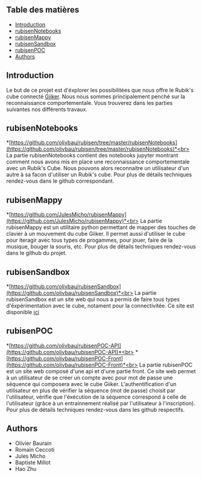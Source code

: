 ## Table des matières
- [Introduction](#Introduction)
- [rubisenNotebooks](#rubisenNotebooks)
- [rubisenMappy](#rubisenMappy)
- [rubisenSandbox](#rubisenSandbox)
- [rubisenPOC](#rubisenPOC)
- [Authors](#Authors)


## Introduction

Le but de ce projet est d'éxplorer les possibilitées que nous offre le Rubik's cube connecté [Giiker](http://giiker.cn/). Nous nous sommes principalement penché sur la reconnaissance comportementale. Vous trouverez dans les parties suivantes nos différents travaux.

## rubisenNotebooks

*[https://github.com/olivbau/rubisen/tree/master/rubisenNotebooks](https://github.com/olivbau/rubisen/tree/master/rubisenNotebooks)*<br>
La partie rubisenNotebooks contient des notebooks jupyter montrant comment nous avons mis en place une reconnaissance comportementale avec un Rubik's Cube. Nous pouvons alors reconnaitre un utilisateur d'un autre à sa facon d'utiliser un Rubik's cube. Pour plus de détails techniques rendez-vous dans le github correspondant.

## rubisenMappy

*[https://github.com/JulesMicho/rubisenMappy](https://github.com/JulesMicho/rubisenMappy)*<br>
La partie rubisenMappy est un utilitaire python permettant de mapper des touches de clavier à un mouvement du cube Giiker. Il permet aussi d'utiliser le cube pour iteragir avec tous types de progammes, pour jouer, faire de la musique, bouger la souris, etc. Pour plus de détails techniques rendez-vous dans le github du projet.

## rubisenSandbox

*[https://github.com/olivbau/rubisenSandbox](https://github.com/olivbau/rubisenSandbox)*<br>
La partie rubisenSandbox est un site web qui nous a permis de faire tous types d'éxpérimentation avec le cube, notament pour la connectivitée. Ce site est disponible [ici](https://olivbau.github.io/rubisenSandbox/#/)

## rubisenPOC

*[https://github.com/olivbau/rubisenPOC-API](https://github.com/olivbau/rubisenPOC-API)*<br>
*[https://github.com/olivbau/rubisenPOC-Front](https://github.com/olivbau/rubisenPOC-Front)*<br>
La partie rubisenPOC est un site web composé d'une api et d'une partie front. Ce site web permet à un utilisateur de se créer un compte avec pour mot de passe une séquence qui composera avec le cube Giiker. L'authentification d'un utilisateur en plus de vérifier la séquence (mot de passe) choisit par l'utilisateur, vérifie que l'éxécution de la séquence correspond à celle de l'utilisateur (grâce à un entrainnement réalisé par l'utilisateur à l'inscription). Pour plus de détails techniques rendez-vous dans les github respectifs.

## Authors

* Olivier Baurain
* Romain Ceccoti
* Jules Micho
* Baptiste Millot
* Hao Zhu
